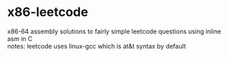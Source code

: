# x86-leetcode
x86-64 assembly solutions to fairly simple leetcode questions using inline asm in C\
notes: leetcode uses linux-gcc which is at&t syntax by default
